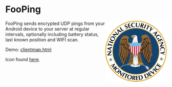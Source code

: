 FooPing
=======
<img src="app/src/main/res/drawable/ic_launcher_main.png" alt="Device Monitoring" width="192" height="192" align="right" />

FooPing sends encrypted UDP pings from your Android device to your server at regular intervals, optionally including battery 
status, last known position and WIFI scan.


Demo: [clientmap.html](https://rawgit.com/lampeh/FooPing/master/server/clientmap.html)


Icon found [here](https://media.c3d2.de/u/alice/m/nsa-monitored-device/ "C3D2 MediaGoblin").
